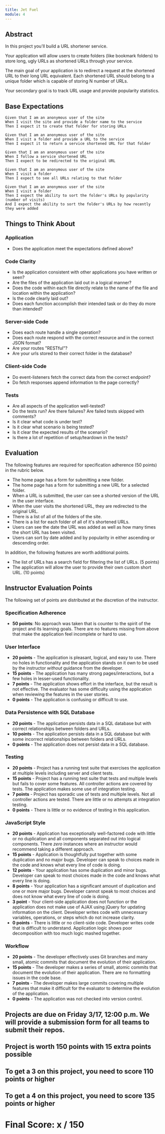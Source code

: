 ```yaml
---
title: Jet Fuel
module: 4
---
```


## Abstract

In this project you'll build a URL shortener service.

Your application will allow users to create folders (like bookmark folders) to store long, ugly URLs as shortened URLs through your service.

The main goal of your application is to redirect a request at the shortened URL to their long URL equivalent. Each shortened URL should belong to a unique folder which is capable of storing N number of URLs.

Your secondary goal is to track URL usage and provide popularity statistics.

## Base Expectations

```gherkin
Given that I am an anonymous user of the site
When I visit the site and provide a folder name to the service
Then I expect it to create that folder for storing URLs

Given that I am an anonymous user of the site
When I visit a folder and provide a URL to the service
Then I expect it to return a service shortened URL for that folder

Given that I am an anonymous user of the site
When I follow a service shortened URL
Then I expect to be redirected to the original URL

Given that I am an anonymous user of the site
When I visit a folder
Then I expect to see all URLs relating to that folder

Given that I am an anonymous user of the site
When I visit a folder
Then I expect the ability to sort the folder's URLs by popularity (number of visits)
And I expect the ability to sort the folder's URLs by how recently they were added
```

## Things to Think About

### Application

* Does the application meet the expectations defined above?

### Code Clarity

* Is the application consistent with other applications you have written or seen?
* Are the files of the application laid out in a logical manner?
* Does the code within each file directly relate to the name of the file and location within the application?
* Is the code clearly laid out?
* Does each function accomplish their intended task or do they do more than intended?

### Server-side Code

* Does each route handle a single operation?
* Does each route respond with the correct resource and in the correct JSON format?
* Are your routes "RESTful"?
* Are your urls stored to their correct folder in the database?

### Client-side Code

* Do event-listeners fetch the correct data from the correct endpoint?
* Do fetch responses append information to the page correctly?

### Tests

* Are all aspects of the application well-tested?
* Do the tests run? Are there failures? Are failed tests skipped with comments?
* Is it clear what code is under test?
* Is it clear what scenario is being tested?
* Is it clear the expected results of the scenario?
* Is there a lot of repetition of setup/teardown in the tests?

## Evaluation

The following features are required for specification adherence (50 points) in the rubric below.

- The home page has a form for submitting a new folder.
- The home page has a form for submitting a new URL for a selected folder.
- When a URL is submitted, the user can see a shorted version of the URL in the user interface.
- When the user visits the shortened URL, they are redirected to the original URL.
- There is a list of all of the folders of the site.
- There is a list for each folder of all of it's shortened URLs.
- Users can see the date the URL was added as well as how many times the short URL has been visited.
- Users can sort by date added and by popularity in either ascending or descending order.

In addition, the following features are worth additional points.

- The list of URLs has a search field for filtering the list of URLs. (5 points)
- The application will allow the user to provide their own custom short URL. (10 points)

## Instructor Evaluation Points

The following set of points are distributed at the discretion of the instructor.

### Specification Adherence

* **50 points**: No approach was taken that is counter to the spirit of the project and its learning goals. There are no features missing from above that make the application feel incomplete or hard to use.

### User Interface

* **20 points** - The application is pleasant, logical, and easy to use. There no holes in functionality and the application stands on it own to be used by the instructor _without_ guidance from the developer.
* **15 points** - The application has many strong pages/interactions, but a few holes in lesser-used functionality.
* **7 points** - The application shows effort in the interface, but the result is not effective. The evaluator has some difficulty using the application when reviewing the features in the user stories.
* **0 points** - The application is confusing or difficult to use.

### Data Persistence with SQL Database

* **20 points** - The application persists data in a SQL database but with correct relationships between folders and URLs.
* **10 points** - The application persists data in a SQL database but with some incorrect relationships between folders and URLs.
* **0 points** - The application does not persist data in a SQL database.

### Testing

* **20 points** - Project has a running test suite that exercises the application at multiple levels including server and client tests.
* **15 points** - Project has a running test suite that tests and multiple levels but fails to cover some features. All controller actions are covered by tests. The application makes some use of integration testing.
* **7 points** - Project has sporadic use of tests and multiple levels. Not all controller actions are tested. There are little or no attempts at integration testing.
* **0 points** - There is little or no evidence of testing in this application.

### JavaScript Style

* **20 points** - Application has exceptionally well-factored code with little or no duplication and all components separated out into logical components. There _zero_ instances where an instructor would recommend taking a different approach.
* **15 points** - Application is thoughtfully put together with some duplication and no major bugs. Developer can speak to choices made in the code and knows what every line of code is doing.
* **12 points** - Your application has some duplication and minor bugs. Developer can speak to most choices made in the code and knows what every line is doing.
* **8 points** - Your application has a significant amount of duplication and one or more major bugs. Developer cannot speak to most choices and does not know what every line of code is doing.
* **3 point** - Your client-side application does not function or the application does not make use of AJAX using jQuery for updating information on the client. Developer writes code with unnecessary variables, operations, or steps which do not increase clarity.
* **0 points** - There is little or no client-side code. Developer writes code that is difficult to understand. Application logic shows poor decomposition with too much logic mashed together.

### Workflow

* **20 points** - The developer effectively uses Git branches and many small, atomic commits that document the evolution of their application.
* **15 points** - The developer makes a series of small, atomic commits that document the evolution of their application. There are no formatting issues in the code base.
* **7 points** - The developer makes large commits covering multiple features that make it difficult for the evaluator to determine the evolution of the application.
* **0 points** - The application was not checked into version control.

## Projects are due on Friday 3/17, 12:00 p.m. We will provide a submission form for all teams to submit their repos.

## Project is worth 150 points with 15 extra points possible

## To get a 3 on this project, you need to score 110 points or higher

## To get a 4 on this project, you need to score 135 points or higher

# Final Score: x / 150
